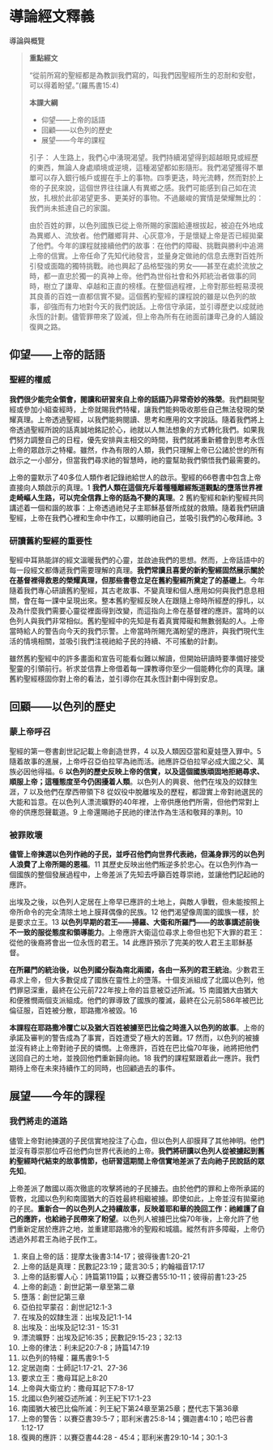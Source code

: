 # 導論經文釋義
導論與概覽

> **重點經文**
>
> “從前所寫的聖經都是為教訓我們寫的，叫我們因聖經所生的忍耐和安慰，可以得着盼望。”(羅馬書15:4)
>
> **本課大綱**
> - 仰望——上帝的話語
> - 回顧——以色列的歷史
> - 展望——今年的課程
>
> 引子：
> 人生路上，我們心中湧現渴望。我們持續渴望得到超越眼見或經歷的東西，無論人身處順境或逆境，這種渴望都如影隨形。我們渴望獲得不單單可以存入銀行帳戶或握在手上的事物。四季更迭，時光流轉，然而對於上帝的子民來說，這個世界往往讓人有異鄉之感。我們可能感到自己如在流放，扎根於此卻渴望更多、更美好的事物。不過嚴峻的實情是榮耀無比的：我們尚未抵達自己的家園。
>
> 由於百姓的罪，以色列國族已從上帝所賜的家園給連根拔起，被迫在外地成為異鄉人、流放者。他們離鄉背井、心灰意冷，于是懷疑上帝是否已經拋棄了他們。今年的課程就接續他們的故事：在他們的障礙、挑戰與勝利中追溯上帝的信實。上帝任命了先知代祂發言，並量身定做祂的信息去應對百姓所引發或面臨的獨特挑戰。祂也興起了品格堅強的男女——甚至在處於流放之時，都一直忠於獨一的真神上帝。他們為世俗社會和外邦統治者做事的同時，樹立了謙卑、卓越和正直的榜樣。在整個過程裡，上帝對那些輕易漠視其良善的百姓一直都信實不變。這個舊約聖經的課程說的雖是以色列的故事，卻強而有力地對今天的我們說話。上帝信守承諾，並引導歷史以成就祂永恆的計劃。儘管罪帶來了毀滅，但上帝為所有在祂面前謙卑己身的人鋪設復興之路。

## 仰望——上帝的話語

### 聖經的權威
**我們很少能完全領會，閱讀和研習來自上帝的話語乃非常奇妙的殊榮**。我們翻開聖經或參加小組查經時，上帝就賜我們特權，讓我們能夠吸收那些自己無法發現的榮耀真理。上帝透過聖經，以我們能夠閱讀、思考和應用的文字說話。隨着我們將上帝透過聖經所說的話真誠地銘記於心，祂就以人無法想象的方式轉化我們。如果我們努力調整自己的日程，優先安排與主相交的時間，我們就將重新體會到思考永恆上帝的眾啟示之特權。雖然，作為有限的人類，我們只理解上帝已公諸於世的所有啟示之一小部分，但當我們尋求祂的智慧時，祂的靈幫助我們領悟我們最需要的。

上帝的靈默示了40多位人類作者記錄祂給世人的啟示。聖經的66卷書中包含上帝直接向人類啟示的真理。1 **我們人類在這個充斥着種種離經叛道觀點的墮落世界裡走崎嶇人生路，可以完全信靠上帝的話為不變的真理**。2 舊約聖經和新約聖經共同講述着一個和諧的故事：上帝透過祂兒子主耶穌基督所成就的救贖。隨着我們研讀聖經，上帝在我們心裡和生命中作工，以顯明祂自己，並吸引我們的心敬拜祂。3

### 研讀舊約聖經的重要性
聖經中耳熟能詳的經文溫暖我們的心靈，並啟迪我們的思想。然而，上帝話語中的每一段經文都傳遞我們需要理解的真理。**我們常讀且喜愛的新約聖經固然展示關於在基督裡得救恩的榮耀真理，但那些書卷立足在舊約聖經所奠定了的基礎上**。今年隨着我們專心研讀舊約聖經，其古老故事、不變真理和個人應用如何與我們息息相關，會在每一課中呈現出來。整本舊約聖經反映人在跟隨上帝時所經歷的掙扎，以及為什麼我們需要心靈從裡面得到改變，而這指向上帝在基督裡的應許。當時的以色列人與我們非常相似。舊約聖經中的先知是有着真實障礙和無數弱點的人。上帝當時給人的警告向今天的我們示警。上帝當時所賜充滿盼望的應許，與我們現代生活的情境相關，並吸引我們注視祂給子民的持續、不可搖動的計劃。

雖然舊約聖經中的許多畫面和宣告可能看似難以解讀，但開始研讀時要準備好接受聖靈的引領前行。祈求並信靠上帝借着每一課教導你至少一個能轉化你的真理。讓舊約聖經穩固你對上帝的看法，並引導你在其永恆計劃中得到安息。

## 回顧——以色列的歷史
### 蒙上帝呼召
聖經的第一卷書創世記記載上帝創造世界，4 以及人類因亞當和夏娃墮入罪中。5 隨着故事的進展，上帝呼召亞伯拉罕為祂而活。祂應許亞伯拉罕必成大國之父、萬族必因他得福。6 **以色列的歷史反映上帝的信實，以及這個國族頑固地拒絕尋求、順服上帝；這種態度至今仍困擾着人類**。以色列人的興衰、他們在埃及的奴隸生涯，7 以及他們在摩西帶領下8 從奴役中脫離埃及的歷程，都證實上帝對祂選民的大能和旨意。在以色列人漂流曠野的40年裡，上帝供應他們所需，但他們常對上帝的供應怨聲載道。9 上帝還賜祂子民祂的律法作為生活和敬拜的準則。10

### 被罪敗壞
**儘管上帝揀選以色列作祂的子民，並呼召他們向世界代表祂，但滿身罪污的以色列人浪費了上帝所賜的恩福**。11 其歷史反映出他們叛逆多於忠心。在以色列作為一個國族的整個發展過程中，上帝差派了先知去呼籲百姓尊崇祂，並讓他們記起祂的應許。

出埃及之後，以色列人定居在上帝早已應許的土地上，與敵人爭戰，但未能按照上帝所命令的完全清除土地上膜拜偶像的民族。12 他們渴望像周圍的國族一樣，於是要求立王。13 **以色列早期的君王——掃羅、大衛和所羅門——的故事講述前後不一致的服從態度和領導能力**。上帝應許大衛這位尋求上帝但也犯下大罪的君王：從他的後裔將會出一位永恆的君王。14 此應許預示了完美的牧人君王主耶穌基督。

**在所羅門的統治後，以色列國分裂為南北兩國，各由一系列的君王統治**。少數君王尋求上帝，但大多數促成了國族在靈性上的墮落。十個支派組成了北國以色列，他們罪惡深重，最終在公元前722年按上帝的旨意被亞述所滅。15 南國猶大由猶大和便雅憫兩個支派組成。他們的罪導致了國族的覆滅，最終在公元前586年被巴比倫征服，百姓被分散，耶路撒冷被毀。16

**本課程在耶路撒冷覆亡以及猶大百姓被擄至巴比倫之時進入以色列的故事**。上帝的承諾及審判的警告成為了事實，百姓遭受了極大的苦難。17 然而，以色列的被擄並沒有終止上帝對祂子民的憐憫。上帝應許，百姓在巴比倫70年後，祂將把他們送回自己的土地，並挽回他們重新歸向祂。18 我們的課程緊跟着此一應許。我們期待上帝在未來持續作工的同時，也回顧過去的事件。

## 展望——今年的課程
### 我們將走的道路
儘管上帝對祂揀選的子民信實地投注了心血，但以色列人卻膜拜了其他神明。他們並沒有尊崇那位呼召他們向世界代表祂的上帝。**我們將研讀以色列人從被擄起到舊約聖經時代結束的故事情節，也研習這期間上帝信實地差派了去向祂子民說話的眾先知**。

上帝差派了敵國以兩次徹底的攻擊將祂的子民擄去。由於他們的罪和上帝所承諾的管教，北國以色列和南國猶大的百姓最終相繼被擄。即使如此，上帝並沒有拋棄祂的子民。**重新合一的以色列人之持續故事，反映着耶和華的挽回工作：祂維護了自己的應許，也給祂子民帶來了盼望**。以色列人被擄巴比倫70年後，上帝允許了他們重新定居於應許之地，並重建耶路撒冷的聖殿和城牆。縱然有許多障礙，上帝仍透過外邦君王為祂子民作工。

1. 來自上帝的話：提摩太後書3:14-17；彼得後書1:20-21
2. 上帝的話是真理：民數記23:19；箴言30:5；約翰福音17:17
3. 上帝的話影響人心：詩篇第119篇；以賽亞書55:10-11；彼得前書1:23-25
4. 上帝的創造：創世記第一章至第二章
5. 墮落：創世記第三章
6. 亞伯拉罕蒙召：創世記12:1-3
7. 在埃及的奴隸生涯：出埃及記1:1-14
8. 出埃及：出埃及記12:31 - 15:31
9. 漂流曠野：出埃及記16:35；民數記9:15-23；32:13
10. 上帝的律法：利未記20:7-8；詩篇147:19
11. 以色列的特權：羅馬書9:1-5
12. 定居迦南：士師記1:17-21、27-36
13. 要求立王：撒母耳記上8:20
14. 上帝與大衛立約：撒母耳記下7:8-17
15. 北國以色列被亞述所滅：列王紀下17:1-23
16. 南國猶大被巴比倫所滅：列王紀下第24章至第25章；歷代志下第36章
17. 上帝的警告：以賽亞書39:5-7；耶利米書25:8-14；彌迦書4:10；哈巴谷書1:12-17
18. 復興的應許：以賽亞書44:28 - 45:4；耶利米書29:10-14；30:1-3
